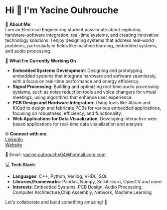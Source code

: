 # Hi 👋 I'm Yacine Ouhrouche

💫 **About Me**:  
I am an Electrical Engineering student passionate about exploring hardware-software integration, real-time systems, and creating innovative technology solutions. I enjoy designing systems that address real-world problems, particularly in fields like machine learning, embedded systems, and audio processing.
 
🚀 **What I’m Currently Working On**  
- **Embedded Systems Development**: Designing and prototyping embedded systems that integrate hardware and software seamlessly, with a focus on real-time performance and energy efficiency.
- **Signal Processing**: Building and optimizing real-time audio processing systems, such as noise reduction tools and voice changers for virtual meetings, using algorithms that enhance user experience.
- **PCB Design and Hardware Integration**: Using tools like Altium and KiCad to design and fabricate PCBs for various embedded applications, focusing on robustness, efficiency, and functionality.
- **Web Applications for Data Visualization**: Developing interactive web-based applications for real-time data visualization and analysis

🌐 **Connect with me**:  
[LinkedIn](https://www.linkedin.com/in/yacine-ouhrouche/)  
[Website](https://yacineouhrouche.com/)

📧 Email: yacine.ouhrouche04@hotmail.com.com

💻 **Tech Stack**:  
- **Languages**: C++, Python, Verilog, VHDL, SQL 
- **Libraries/Frameworks**: Pandas, Numpy, Scikit-learn, OpenCV and more
- **Interests**: Embedded Systems, PCB Design, Audio Processing, Computer Architecture,Chip Assembly, Network,  Machine Learning



Let's collaborate and build something amazing! 🚀
